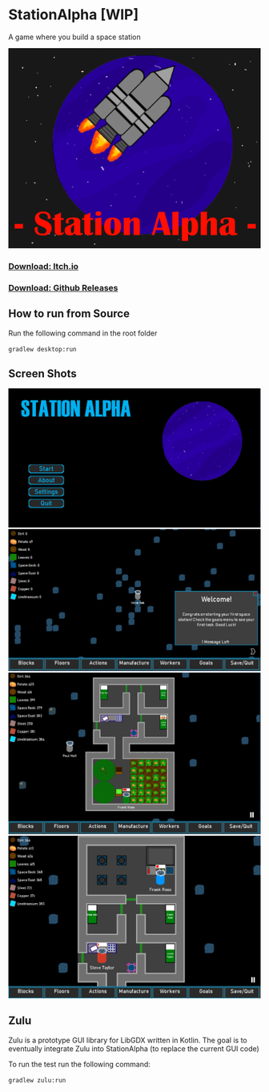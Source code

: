# StationAlpha [WIP]
A game where you build a space station

![Station Alpha Icon](screenshots/icon.png "")

### [Download: Itch.io](https://devorc.itch.io/station-alpha)
### [Download: Github Releases](https://github.com/DevOrc/StationAlpha/releases)

## How to run from Source

Run the following command in the root folder

`gradlew desktop:run`

## Screen Shots
![](screenshots/main_menu.png "")
![](screenshots/in_game1.png "")
![](screenshots/in_game2.png "")
![](screenshots/in_game3.png "")

## Zulu
Zulu is a prototype GUI library for LibGDX written in Kotlin. 
The goal is to eventually integrate Zulu into StationAlpha (to replace the current GUI code)

To run the test run the following command:

`gradlew zulu:run`
